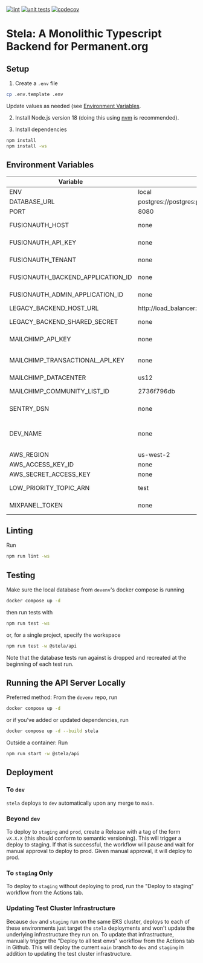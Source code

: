 [![lint](https://github.com/PermanentOrg/stela/actions/workflows/lint.yml/badge.svg)](https://github.com/PermanentOrg/stela/actions/workflows/lint.yml)
[![unit tests](https://github.com/PermanentOrg/stela/actions/workflows/test.yml/badge.svg)](https://github.com/PermanentOrg/stela/actions/workflows/test.yml)
[![codecov](https://codecov.io/gh/PermanentOrg/stela/branch/main/graph/badge.svg?token=4LYJGPGU57)](https://codecov.io/gh/PermanentOrg/stela)

# Stela: A Monolithic Typescript Backend for Permanent.org

## Setup

1. Create a `.env` file

```bash
cp .env.template .env
```

Update values as needed (see [Environment Variables](#environment-variables).

2. Install Node.js version 18 (doing this using [nvm](https://github.com/nvm-sh/nvm) is recommended).

3. Install dependencies

```bash
npm install
npm install -ws
```

## Environment Variables

| Variable                          | Default                                               | Notes                                                                                                                                      |
| --------------------------------- | ----------------------------------------------------- | ------------------------------------------------------------------------------------------------------------------------------------------ |
| ENV                               | local                                                 | Tells stela what environment it's running in                                                                                               |
| DATABASE_URL                      | postgres://postgres:permanent@database:5432/permanent | Run tests to generate default database                                                                                                     |
| PORT                              | 8080                                                  | Tells stela what port to run on                                                                                                            |
| FUSIONAUTH_HOST                   | none                                                  | Can be found in `back-end`'s library/base/constants/base.constants.php                                                                     |
| FUSIONAUTH_API_KEY                | none                                                  | Can be found in `back-end`'s library/base/constants/base.constants.php                                                                     |
| FUSIONAUTH_TENANT                 | none                                                  | Can be found in `back-end`'s library/base/constants/base.constants.php                                                                     |
| FUSIONAUTH_BACKEND_APPLICATION_ID | none                                                  | Can be found in `back-end`'s library/base/constants/base.constants.php                                                                     |
| FUSIONAUTH_ADMIN_APPLICATION_ID   | none                                                  | Can be found in the FusionAuth Admin application                                                                                           |
| LEGACY_BACKEND_HOST_URL           | http://load_balancer:80/api                           |
| LEGACY_BACKEND_SHARED_SECRET      | none                                                  | Can be found in `back-end`'s library/base/constants/base.constants.php                                                                     |
| MAILCHIMP_API_KEY                 | none                                                  | Can be found in `back-end`'s library/base/constants/base.constants.php                                                                     |
| MAILCHIMP_TRANSACTIONAL_API_KEY   | none                                                  | Can be found in `back-end`'s library/base/constants/base.constants.php, where it is called `MANDRILL_API_KEY`                              |
| MAILCHIMP_DATACENTER              | us12                                                  |
| MAILCHIMP_COMMUNITY_LIST_ID       | 2736f796db                                            | The default value corresponds to the `dev` list                                                                                            |
| SENTRY_DSN                        | none                                                  | Can be found in Sentry under Projects > stela > Settings > Client Keys (DSN)                                                               |
| DEV_NAME                          | none                                                  | This should only be set in local environments, and should be your given name, all lowercase. Used to create Sentry envs for each developer |
| AWS_REGION                        | us-west-2                                             |                                                                                                                                            |
| AWS_ACCESS_KEY_ID                 | none                                                  | The same one you use in `devenv`                                                                                                           |
| AWS_SECRET_ACCESS_KEY             | none                                                  | The same one you use in `devenv`                                                                                                           |
| LOW_PRIORITY_TOPIC_ARN            | test                                                  | Doesn't need to be set to a real ARN unless your work touches it specifically                                                              |
| MIXPANEL_TOKEN                    | none                                                  | Found in Mixpanel at Settings > Project Settings > Project Token                                                                           |

## Linting

Run

```bash
npm run lint -ws
```

## Testing

Make sure the local database from `devenv`'s docker compose is running

```bash
docker compose up -d
```

then run tests with

```bash
npm run test -ws
```

or, for a single project, specify the workspace

```bash
npm run test -w @stela/api
```

Note that the database tests run against is dropped and recreated at the beginning of each test run.

## Running the API Server Locally

Preferred method: From the `devenv` repo, run

```bash
docker compose up -d
```

or if you've added or updated dependencies, run

```bash
docker compose up -d --build stela
```

Outside a container: Run

```bash
npm run start -w @stela/api
```

## Deployment

### To `dev`

`stela` deploys to `dev` automatically upon any merge to `main`.

### Beyond `dev`

To deploy to `staging` and `prod`, create a Release with a tag of the form `vX.X.X` (this should conform to semantic
versioning). This will trigger a deploy to staging. If that is successful, the workflow will pause and wait for manual
approval to deploy to prod. Given manual approval, it will deploy to prod.

### To `staging` Only

To deploy to `staging` without deploying to prod, run the "Deploy to staging" workflow from the Actions tab.

### Updating Test Cluster Infrastructure

Because `dev` and `staging` run on the same EKS cluster, deploys to each of these environments just target the `stela`
deployments and won't update the underlying infrastructure they run on. To update that infrastructure, manually trigger
the "Deploy to all test envs" workflow from the Actions tab in Github. This will deploy the current `main` branch to
`dev` and `staging` in addition to updating the test cluster infrastructure.
